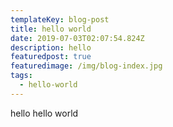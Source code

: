 ```yaml
---
templateKey: blog-post
title: hello world
date: 2019-07-03T02:07:54.824Z
description: hello
featuredpost: true
featuredimage: /img/blog-index.jpg
tags:
  - hello-world
---
```

hello hello world
